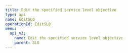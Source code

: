 ```yaml
---
title: Edit the specified service level objective
type: api
name: EditSLO
operationId: EditSLO
menu:
  api_v2:
    name: Edit the specified service level objective
    parent: SLO
---
```

